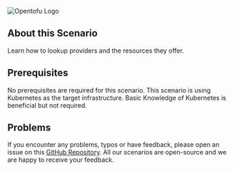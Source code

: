 ![Opentofu Logo](https://raw.githubusercontent.com/opentofu/brand-artifacts/main/full/transparent/SVG/on-light.svg)

## About this Scenario

Learn how to lookup providers and the resources they offer. 

## Prerequisites

No prerequisites are required for this scenario. This scenario is using Kubernetes as the target infrastructure. Basic Knowledge of Kubernetes is beneficial but not required.

## Problems

If you encounter any problems, typos or have feedback, please open an issue on this [GitHub Repository](https://github.com/peak-scale/koda-scenarios). All our scenarios are open-source and we are happy to receive your feedback.